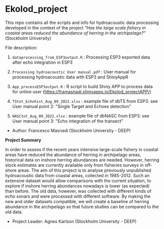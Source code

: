 # Ekolod_project
This repo contains all the scripts and info for hydroacoustic data processing developed in the context of the project _"Has the large scale fishery in coastal areas reduced the abundance of herring in the archipelago?"_ (Stockholm University)



File description:

1) ```dataprocessing_from_ESP3output.R``` :  Processing ESP3 exported data after echo integration in ESP3
  
3) ``Processing hydroacoustic User manual.pdf`` : User manual for processing hydroacoustic data with ESP3 and ShinyAppR
   
4) ```App_processESP3output.R``` :  R script to build Shiny APP to process data for online user (https://framasnadi.shinyapps.io/Ekolod_projectAPP/)

5) ```TStot_Echohist_Aug_09_2022.xlsx``` : example file of dbTS from ESP3: see User manual point 2: "Single Target and Echoes detection"

6) ```NASCtot_Aug_09_2022.xlsx``` : example file of dbNASC from ESP3: see User manual point 3: "Echo integration of the transect"


* Author: Francesco Masnadi (Stockholm University - DEEP)  

**Project Summary**

In order to assess if the recent years intensive large-scale fishery in coastal areas have reduced the abundance of herring in archipelago areas, historical data on inshore herring abundances are needed. However, herring stock estimates are currently available only from fisheries surveys in off-shore areas. The aim of this project is to analyse previously unpublished hydroacoustic data from coastal areas, collected in 1985-2012. Such an extensive dataset would allow comparisons with the current situation, to explore if inshore herring abundances nowadays is lower (as expected) than before. The old data, however, was collected with different kinds of echo sonars and were processed with different software. By making the new and older datasets compatible, we will create a baseline of herring abundance in the archipelago so that future studies can be compared to the old data.

* Project Leader: Agnes Karlson (Stockholm University - DEEP)
